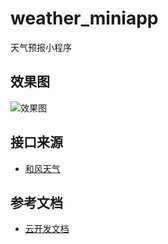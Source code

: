 # weather_miniapp
天气预报小程序

## 效果图
![效果图](https://lemonliuchen.github.io/weather_miniapp/%E6%95%88%E6%9E%9C%E5%9B%BE.png)

## 接口来源
- [和风天气](https://dev.qweather.com/docs/api/)

## 参考文档
- [云开发文档](https://developers.weixin.qq.com/miniprogram/dev/wxcloud/basis/getting-started.html)
